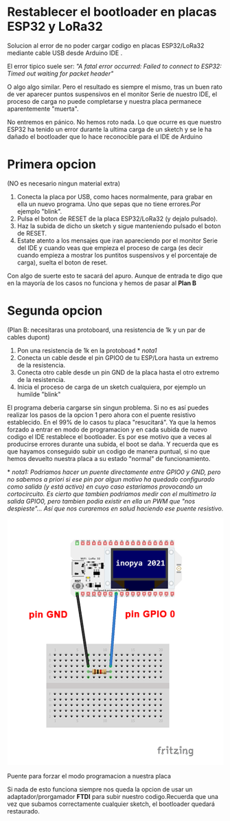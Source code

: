 # Restablecer el bootloader en placas ESP32 y LoRa32
Solucion al error de no poder cargar codigo en placas ESP32/LoRa32 mediante cable USB desde Arduino IDE .

El error tipico suele ser:
*"A fatal error occurred: Failed to connect to ESP32: Timed out waiting for packet header"*

O algo  algo similar. Pero el resultado es siempre el mismo, tras un buen rato de ver aparecer puntos suspensivos en el monitor Serie de nuestro IDE, el proceso de carga no puede completarse y nuestra placa permanece aparentemente "muerta".

No entremos en pánico. No hemos roto nada. Lo que ocurre es que nuestro ESP32 ha tenido un error durante la ultima carga de un sketch y se le ha dañado el bootloader que lo hace reconocible para el IDE de Arduino

# Primera opcion 
(NO es necesario ningun material extra)

  1) Conecta la placa por USB, como haces normalmente, para grabar en ella un nuevo programa. Uno que sepas que no tiene errores.Por ejemplo "blink".
  2) Pulsa el boton de RESET de la placa ESP32/LoRa32 (y dejalo pulsado).
  3) Haz la subida de dicho un sketch y sigue manteniendo pulsado el boton de RESET.
  4) Estate atento a los mensajes que iran apareciendo por el monitor Serie del IDE  y cuando veas que empieza el proceso de carga (es decir cuando empieza a  mostrar los puntitos suspensivos y el porcentaje de carga), suelta el boton de reset.
  

Con algo de suerte esto te sacará del apuro. Aunque de entrada te digo que en la mayoría de los casos no funciona y hemos de pasar al **Plan B**


# Segunda opcion
(Plan B: necesitaras una protoboard, una resistencia de 1k y un par de cables dupont)

  1) Pon una resistencia de 1k en la protoboad \* *nota1*
  2) Conecta un cable desde el pin GPIO0 de tu ESP/Lora hasta un extremo de la resistencia.
  3) Conecta otro cable desde un pin GND de la placa hasta el otro extremo de la resistencia.
  4) Inicia el proceso de carga de un sketch cualquiera, por ejemplo un humilde "blink"

El programa deberia cargarse sin singun problema. Si no es así puedes realizar los pasos de la opcion 1 pero ahora con el puente resistivo establecido.
En el 99% de lo casos tu placa "resucitará". Ya que la hemos forzado a entrar en modo de programacion y en cada subida de nuevo codigo el IDE restablece el bootloader. 
Es por ese motivo que a veces al producirse errores durante una subida, el boot se daña.
Y recuerda que es que hayamos conseguido subir un codigo de manera puntual, si no que hemos devuelto nuestra placa a su estado "normal" de funcionamiento.

  \* *nota1: Podriamos hacer un puente directamente entre GPIO0 y GND, pero no sabemos a priori si ese pin por algun motivo ha quedado configurado como salida (y está activo) en cuyo caso estariamos provocando un cortocircuito. Es cierto que tambien podriamos medir con el multimetro la salida GPIO0, pero tambien podia existir en ella un PWM que "nos despieste"...
  Así que nos curaremos en salud haciendo ese puente resistivo.*




![](./reset-bootloader-lora-esp-32.png)

Puente para forzar el modo programacion a nuestra placa


Si nada de esto funciona siempre nos queda la opcion de usar un adaptador/prorgamador **FTDI** para subir nuestro codigo.Recuerda que una vez que subamos correctamente cualquier sketch, el bootloader quedará restaurado.


